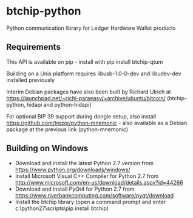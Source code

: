 btchip-python
=============

Python communication library for Ledger Hardware Wallet products  

Requirements
-------------

This API is available on pip - install with pip install btchip-qtum 

Building on a Unix platform requires libusb-1.0-0-dev and libudev-dev installed previously

Interim Debian packages have also been built by Richard Ulrich at https://launchpad.net/~richi-paraeasy/+archive/ubuntu/bitcoin/ (btchip-python, hidapi and python-hidapi)

For optional BIP 39 support during dongle setup, also install https://github.com/trezor/python-mnemonic - also available as a Debian package at the previous link (python-mnemonic)

Building on Windows
--------------------

  - Download and install the latest Python 2.7 version from https://www.python.org/downloads/windows/
  - Install Microsoft Visual C++ Compiler for Python 2.7 from http://www.microsoft.com/en-us/download/details.aspx?id=44266
  - Download and install PyQt4 for Python 2.7 from https://www.riverbankcomputing.com/software/pyqt/download 
  - Install the btchip library (open a command prompt and enter c:\python27\scripts\pip install btchip)
  
  
